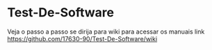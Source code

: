 # Test-De-Software
Veja o passo a passo 
se dirija para wiki para acessar os manuais 
link
https://github.com/17630-90/Test-De-Software/wiki
